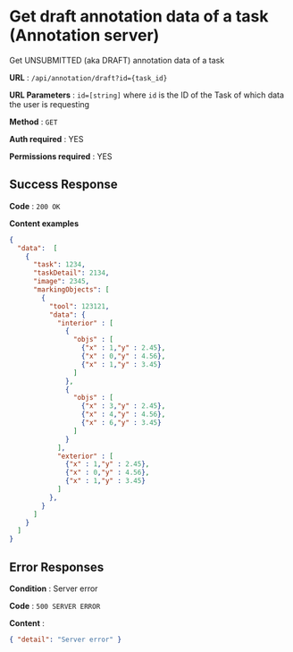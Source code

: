 # Get draft annotation data of a task (Annotation server)

Get UNSUBMITTED (aka DRAFT) annotation data of a task

**URL** : `/api/annotation/draft?id={task_id}`

**URL Parameters** : `id=[string]` where `id` is the ID of the Task of which data the user is requesting

**Method** : `GET`

**Auth required** : YES

**Permissions required** : YES

## Success Response

**Code** : `200 OK`

**Content examples**

```json
{
  "data":  [
    {
      "task": 1234,
      "taskDetail": 2134,
      "image": 2345,
      "markingObjects": [
        {
          "tool": 123121,
          "data": {
            "interior" : [
              {
                "objs" : [
                  {"x" : 1,"y" : 2.45},
                  {"x" : 0,"y" : 4.56},
                  {"x" : 1,"y" : 3.45}
                ]
              },
              {
                "objs" : [
                  {"x" : 3,"y" : 2.45},
                  {"x" : 4,"y" : 4.56},
                  {"x" : 6,"y" : 3.45}
                ]
              }
            ],
            "exterior" : [
              {"x" : 1,"y" : 2.45},
              {"x" : 0,"y" : 4.56},
              {"x" : 1,"y" : 3.45}
            ]
          },
        }
      ]
    }
  ]
}
```

## Error Responses

**Condition** : Server error

**Code** : `500 SERVER ERROR`

**Content** :

```json
{ "detail": "Server error" }
```
